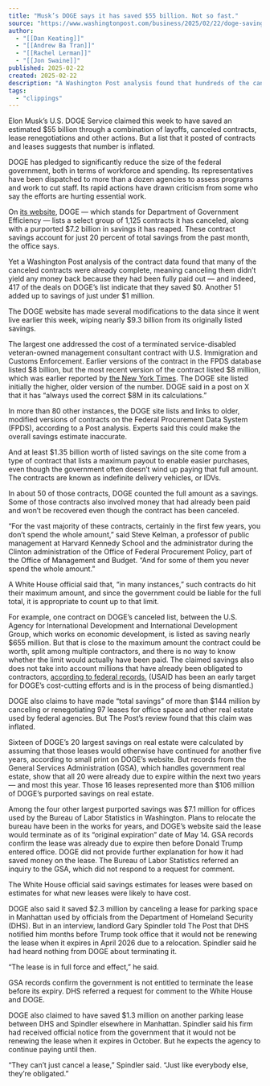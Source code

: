 ```yaml
---
title: "Musk’s DOGE says it has saved $55 billion. Not so fast."
source: "https://www.washingtonpost.com/business/2025/02/22/doge-savings-found-list-analysis/"
author:
  - "[[Dan Keating]]"
  - "[[Andrew Ba Tran]]"
  - "[[Rachel Lerman]]"
  - "[[Jon Swaine]]"
published: 2025-02-22
created: 2025-02-22
description: "A Washington Post analysis found that hundreds of the canceled contracts DOGE listed represent savings of $0 each."
tags:
  - "clippings"
---
```

Elon Musk’s U.S. DOGE Service claimed this week to have saved an estimated $55 billion through a combination of layoffs, canceled contracts, lease renegotiations and other actions. But a list that it posted of contracts and leases suggests that number is inflated.

DOGE has pledged to significantly reduce the size of the federal government, both in terms of workforce and spending. Its representatives have been dispatched to more than a dozen agencies to assess programs and work to cut staff. Its rapid actions have drawn criticism from some who say the efforts are hurting essential work.

On [its website](https://www.washingtonpost.com/business/2025/02/13/elon-musk-doge-website/), DOGE — which stands for Department of Government Efficiency — lists a select group of 1,125 contracts it has canceled, along with a purported $7.2 billion in savings it has reaped. These contract savings account for just 20 percent of total savings from the past month, the office says.

Yet a Washington Post analysis of the contract data found that many of the canceled contracts were already complete, meaning canceling them didn’t yield any money back because they had been fully paid out — and indeed, 417 of the deals on DOGE’s list indicate that they saved $0. Another 51 added up to savings of just under $1 million.

The DOGE website has made several modifications to the data since it went live earlier this week, wiping nearly $9.3 billion from its originally listed savings.

The largest one addressed the cost of a terminated service-disabled veteran-owned management consultant contract with U.S. Immigration and Customs Enforcement. Earlier versions of the contract in the FPDS database listed $8 billion, but the most recent version of the contract listed $8 million, which was earlier reported by [the New York Times](https://www.nytimes.com/2025/02/18/upshot/doge-contracts-musk-trump.html). The DOGE site listed initially the higher, older version of the number. DOGE said in a post on X that it has “always used the correct $8M in its calculations.”

In more than 80 other instances, the DOGE site lists and links to older, modified versions of contracts on the Federal Procurement Data System (FPDS), according to a Post analysis. Experts said this could make the overall savings estimate inaccurate.

And at least $1.35 billion worth of listed savings on the site come from a type of contract that lists a maximum payout to enable easier purchases, even though the government often doesn’t wind up paying that full amount. The contracts are known as indefinite delivery vehicles, or IDVs.

In about 50 of those contracts, DOGE counted the full amount as a savings. Some of those contracts also involved money that had already been paid and won’t be recovered even though the contract has been canceled.

“For the vast majority of these contracts, certainly in the first few years, you don’t spend the whole amount,” said Steve Kelman, a professor of public management at Harvard Kennedy School and the administrator during the Clinton administration of the Office of Federal Procurement Policy, part of the Office of Management and Budget. “And for some of them you never spend the whole amount.”

A White House official said that, “in many instances,” such contracts do hit their maximum amount, and since the government could be liable for the full total, it is appropriate to count up to that limit.

For example, one contract on DOGE’s canceled list, between the U.S. Agency for International Development and International Development Group, which works on economic development, is listed as saving nearly $655 million. But that is close to the maximum amount the contract could be worth, split among multiple contractors, and there is no way to know whether the limit would actually have been paid. The claimed savings also does not take into account millions that have already been obligated to contractors, [according to federal records.](https://www.fpds.gov/ezsearch/fpdsportal?q=7200AA20D00014+MAJOR_PROGRAM%3A%22PPL%2FLER+NEW+IDIQS%22&s=FPDS.GOV&templateName=1.5.3&indexName=icdindex) (USAID has been an early target for DOGE’s cost-cutting efforts and is in the process of being dismantled.)

DOGE also claims to have made “total savings” of more than $144 million by canceling or renegotiating 97 leases for office space and other real estate used by federal agencies. But The Post’s review found that this claim was inflated.

Sixteen of DOGE’s 20 largest savings on real estate were calculated by assuming that those leases would otherwise have continued for another five years, according to small print on DOGE’s website. But records from the General Services Administration (GSA), which handles government real estate, show that all 20 were already due to expire within the next two years — and most this year. Those 16 leases represented more than $106 million of DOGE’s purported savings on real estate.

Among the four other largest purported savings was $7.1 million for offices used by the Bureau of Labor Statistics in Washington. Plans to relocate the bureau have been in the works for years, and DOGE’s website said the lease would terminate as of its “original expiration” date of May 14. GSA records confirm the lease was already due to expire then before Donald Trump entered office. DOGE did not provide further explanation for how it had saved money on the lease. The Bureau of Labor Statistics referred an inquiry to the GSA, which did not respond to a request for comment.

The White House official said savings estimates for leases were based on estimates for what new leases were likely to have cost.

DOGE also said it saved $2.3 million by canceling a lease for parking space in Manhattan used by officials from the Department of Homeland Security (DHS). But in an interview, landlord Gary Spindler told The Post that DHS notified him months before Trump took office that it would not be renewing the lease when it expires in April 2026 due to a relocation. Spindler said he had heard nothing from DOGE about terminating it.

“The lease is in full force and effect,” he said.

GSA records confirm the government is not entitled to terminate the lease before its expiry. DHS referred a request for comment to the White House and DOGE.

DOGE also claimed to have saved $1.3 million on another parking lease between DHS and Spindler elsewhere in Manhattan. Spindler said his firm had received official notice from the government that it would not be renewing the lease when it expires in October. But he expects the agency to continue paying until then.

“They can’t just cancel a lease,” Spindler said. “Just like everybody else, they’re obligated.”